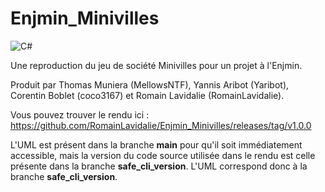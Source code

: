 # Enjmin_Minivilles
![C#](https://img.shields.io/badge/c%23-%23239120.svg?style=for-the-badge&logo=c-sharp&logoColor=white)

Une reproduction du jeu de société Minivilles pour un projet à l'Enjmin.

Produit par Thomas Muniera (MellowsNTF), Yannis Aribot (Yaribot), Corentin Boblet (coco3167) et Romain Lavidalie (RomainLavidalie).

Vous pouvez trouver le rendu ici : https://github.com/RomainLavidalie/Enjmin_Minivilles/releases/tag/v1.0.0

L'UML est présent dans la branche **main** pour qu'il soit immédiatement accessible, mais la version du code source utilisée dans le rendu est celle présente dans la branche **safe_cli_version**. L'UML correspond donc à la branche **safe_cli_version**.

